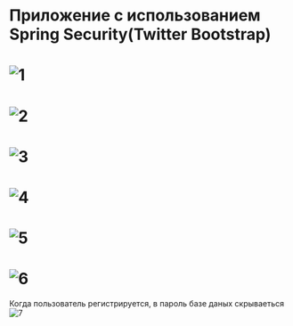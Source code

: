 Приложение с использованием Spring Security(Twitter Bootstrap)
=============================================================================================================
![1](https://user-images.githubusercontent.com/23118503/35449663-571ec9c2-02c6-11e8-938c-bcdb046c8685.PNG)
=============================================================================================================
![2](https://user-images.githubusercontent.com/23118503/35449665-583e6aec-02c6-11e8-8bee-2528e9fcfe4f.PNG)
=============================================================================================================
![3](https://user-images.githubusercontent.com/23118503/35449669-5958cca6-02c6-11e8-8ca0-776cc149a3f9.PNG)
=============================================================================================================
![4](https://user-images.githubusercontent.com/23118503/35449672-5bdbca00-02c6-11e8-9e6d-7fa3b88c0fce.PNG)
=============================================================================================================
![5](https://user-images.githubusercontent.com/23118503/35449673-5d4c8dfc-02c6-11e8-93a6-3abc1385f9b7.PNG)
=============================================================================================================
![6](https://user-images.githubusercontent.com/23118503/35449676-5ea5d9ce-02c6-11e8-841d-22cb004da0ac.PNG)
=============================================================================================================
Когда пользователь регистрируется, в пароль базе даных скрываеться
![7](https://user-images.githubusercontent.com/23118503/35449684-601d25aa-02c6-11e8-899c-8c8baac60aa1.PNG)
